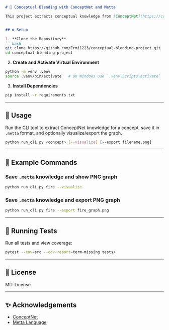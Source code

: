 ```markdown
# 🔗 Conceptual Blending with ConceptNet and Metta

This project extracts conceptual knowledge from [ConceptNet](https://conceptnet.io/) and converts it into the `.metta` format for symbolic reasoning. It also provides visual graph representations of the extracted concepts.


## ⚙️ Setup

1. **Clone the Repository**
```bash
git clone https://github.com/Ermi1223/conceptual-blending-project.git
cd conceptual-blending-project
````

2. **Create and Activate Virtual Environment**

```bash
python -m venv .venv
source .venv/bin/activate   # on Windows use `.venv\Scripts\activate`
```

3. **Install Dependencies**

```bash
pip install -r requirements.txt
```

---

## 🚀 Usage

Run the CLI tool to extract ConceptNet knowledge for a concept, save it in `.metta` format, and optionally visualize/export the graph.

```bash
python run_cli.py <concept> [--visualize] [--export filename.png]
```

---

## 📌 Example Commands

### Save `.metta` knowledge and show PNG graph

```bash
python run_cli.py fire --visualize
```

### Save `.metta` knowledge and export PNG graph

```bash
python run_cli.py fire --export fire_graph.png
```

---

## 🧪 Running Tests

Run all tests and view coverage:

```bash
pytest --cov=src --cov-report=term-missing tests/
```

---

## 📄 License

MIT License

---

## ✨ Acknowledgements

* [ConceptNet](https://conceptnet.io/)
* [Metta Language](https://github.com/trueagi-io/metta)

```